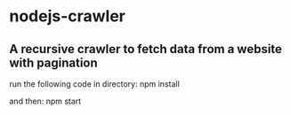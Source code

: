 # nodejs-crawler
## A recursive crawler to fetch data from a website with pagination

run the following code in directory:
npm install

and then:
npm start
